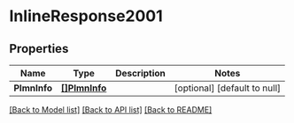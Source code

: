 # InlineResponse2001

## Properties
Name | Type | Description | Notes
------------ | ------------- | ------------- | -------------
**PlmnInfo** | [**[]PlmnInfo**](PlmnInfo.md) |  | [optional] [default to null]

[[Back to Model list]](../README.md#documentation-for-models) [[Back to API list]](../README.md#documentation-for-api-endpoints) [[Back to README]](../README.md)


